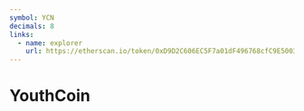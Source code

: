 ```yaml
---
symbol: YCN
decimals: 8
links:
  - name: explorer
    url: https://etherscan.io/token/0xD9D2C606EC5F7a01dF496768cfC9E5003B23d193
---
```


# YouthCoin
